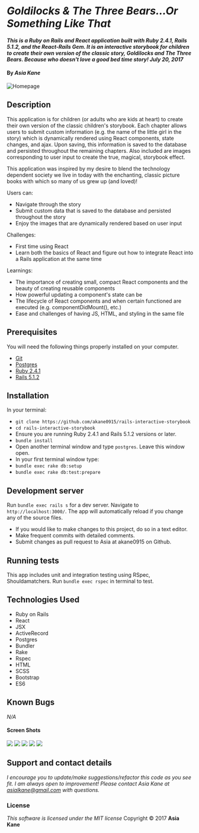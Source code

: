 # _Goldilocks & The Three Bears...Or Something Like That_

#### _This is a Ruby on Rails and React application built with Ruby 2.4.1, Rails 5.1.2, and the React-Rails Gem.  It is an interactive storybook for children to create their own version of the classic story, Goldilocks and The Three Bears.  Because who doesn't love a good bed time story!  July 20, 2017_

#### By _**Asia Kane**_

![Homepage](./app/assets/images/homepage.png)

## Description

This application is for children (or adults who are kids at heart) to create their own version of the classic children's storybook.  Each chapter allows users to submit custom information (e.g. the name of the little girl in the story) which is dynamically rendered using React components, state changes, and ajax.  Upon saving, this information is saved to the database and persisted throughout the remaining chapters.  Also included are images corresponding to user input to create the true, magical, storybook effect.  

This application was inspired by my desire to blend the technology dependent society we live in today with the enchanting, classic picture books with which so many of us grew up (and loved)!

Users can:
- Navigate through the story
- Submit custom data that is saved to the database and persisted throughout the story
- Enjoy the images that are dynamically rendered based on user input

Challenges:
- First time using React
- Learn both the basics of React and figure out how to integrate React into a Rails application at the same time

Learnings:
- The importance of creating small, compact React components and the beauty of creating reusable components
- How powerful updating a component's state can be
- The lifecycle of React components and when certain functioned are executed (e.g. componentDidMount(), etc.)
- Ease and challenges of having JS, HTML, and styling in the same file

## Prerequisites

You will need the following things properly installed on your computer.

* [Git](https://git-scm.com/)
* [Postgres](https://www.postgresql.org/)
* [Ruby 2.4.1](https://www.ruby-lang.org/en/downloads/)
* [Rails 5.1.2](http://rubyonrails.org/)

## Installation

In your terminal:
* `git clone https://github.com/akane0915/rails-interactive-storybook`
* `cd rails-interactive-storybook`
* Ensure you are running Ruby 2.4.1 and Rails 5.1.2 versions or later.
* `bundle install`
* Open another terminal window and type `postgres`.  Leave this window open.
* In your first terminal window type:
* `bundle exec rake db:setup`
* `bundle exec rake db:test:prepare`

## Development server

Run `bundle exec rails s` for a dev server. Navigate to `http://localhost:3000/`. The app will automatically reload if you change any of the source files.

* If you would like to make changes to this project, do so in a text editor.
* Make frequent commits with detailed comments.
* Submit changes as pull request to Asia at akane0915 on Github.

## Running tests

This app includes unit and integration testing using RSpec, Shouldamatchers.
Run `bundle exec rspec` in terminal to test.

## Technologies Used

* Ruby on Rails
* React
* JSX
* ActiveRecord
* Postgres
* Bundler
* Rake
* Rspec
* HTML
* SCSS
* Bootstrap
* ES6

## Known Bugs
_N/A_

#### Screen Shots
![](./app/assets/images/forest.png)
![](./app/assets/images/grassland.png)
![](./app/assets/images/tundra.png)
![](./app/assets/images/ocean.png)
![](./app/assets/images/desert.png)

## Support and contact details
_I encourage you to update/make suggestions/refactor this code as you see fit. I am always open to improvement! Please contact Asia Kane at asialkane@gmail.com with questions._

### License
*This software is licensed under the MIT license*
Copyright © 2017 **Asia Kane**
